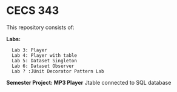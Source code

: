 # CECS 343
 
This repository consists of:

**Labs:**

      Lab 3: Player 
      Lab 4: Player with table 
      Lab 5: Dataset Singleton 
      Lab 6: Dataset Observer 
      Lab ? :JUnit Decorator Pattern Lab 
      
  
  **Semester Project: MP3 Player**
          Jtable connected to SQL database
